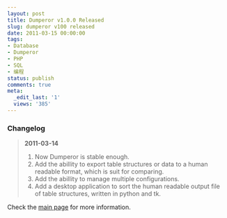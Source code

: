 ```yaml
---
layout: post
title: Dumperor v1.0.0 Released
slug: dumperor v100 released
date: 2011-03-15 00:00:00
tags:
- Database
- Dumperor
- PHP
- SQL
- 编程
status: publish
comments: true
meta:
  _edit_last: '1'
  views: '385'
---
```

<h3>Changelog</h3>

<blockquote>
<strong>2011-03-14</strong>
<ol>
	<li>Now Dumperor is stable enough.</li>
	<li>Add the abillity to export table structures or data to a human readable format, which is suit for comparing.</li>
	<li>Add the abillity to manage multiple configurations.</li>
	<li>Add a desktop application to sort the human readable output file of table structures, written in python and tk.</li>
</ol>
</blockquote>

Check the <a href="http://0x3f.org/?p=1617">main page</a> for more information.
